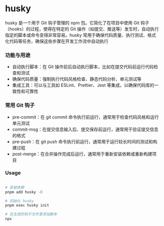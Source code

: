 # husky

husky 是一个用于 Git 钩子管理的 npm 包。它简化了在项目中使用 Git 钩子（hooks）的过程，使得在特定的 Git 操作（如提交、推送等）发生时，自动执行指定的脚本或命令变得非常容易。husky 常用于确保代码质量、执行测试、格式化代码等任务，确保这些步骤在开发工作流中自动执行

### 功能与用途

- 自动执行脚本：在 Git 操作前后自动执行脚本，比如在提交代码前运行代码检查和测试
- 确保代码质量：强制执行代码风格检查、静态代码分析、单元测试等
- 集成工具：可以与工具如 ESLint、Prettier、Jest 等集成，以确保代码库的一致性和可靠性

### 常用 Git 钩子

- pre-commit：在 git commit 命令执行前运行，通常用于检查代码风格和运行单元测试
- commit-msg：在提交信息输入后、提交保存前运行，通常用于验证提交信息的格式
- pre-push：在 git push 命令执行前运行，通常用于运行较长时间的测试和构建过程
- post-merge：在合并操作完成后运行，通常用于重新安装依赖或重新构建项目

### Usage

```sh

# 安装依赖
pnpm add husky -D

# 初始化 husky
pnpm exec husky init

# 在生成的钩子文件里添加脚本
npx

```
